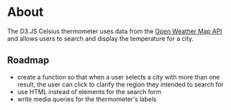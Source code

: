 # About 
The D3.JS Celsius thermometer uses data from the <a href="http://openweathermap.org/">Open Weather Map API</a> and allows users to search and display the temperature for a city. 

## Roadmap 
- create a function so that when a user selects a city with more than one result, the user can click to clarify the region they intended to search for
- use HTML instead of <text> elements for the search form
- write media queries for the thermometer's labels

